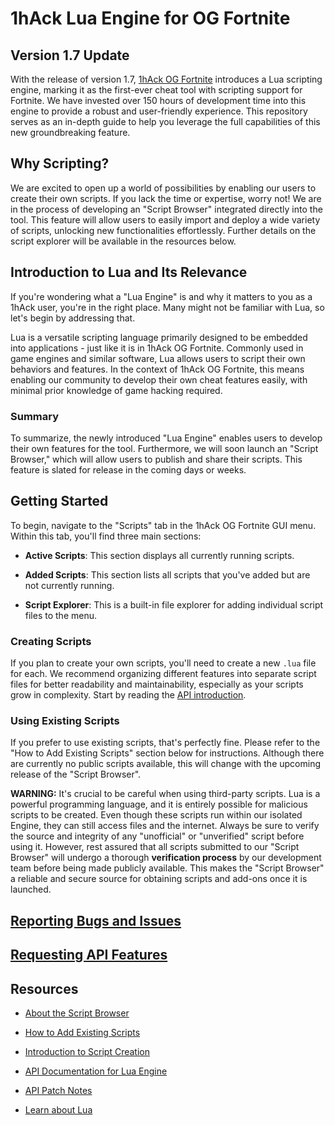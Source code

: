 # 1hAck Lua Engine for OG Fortnite

## Version 1.7 Update

With the release of version 1.7, [1hAck OG Fortnite](https://1hack.org/shop) introduces a Lua scripting engine, marking it as the first-ever cheat tool with scripting support for Fortnite. We have invested over 150 hours of development time into this engine to provide a robust and user-friendly experience. This repository serves as an in-depth guide to help you leverage the full capabilities of this new groundbreaking feature.

## Why Scripting?

We are excited to open up a world of possibilities by enabling our users to create their own scripts. If you lack the time or expertise, worry not! We are in the process of developing an "Script Browser" integrated directly into the tool. This feature will allow users to easily import and deploy a wide variety of scripts, unlocking new functionalities effortlessly. Further details on the script explorer will be available in the resources below.

## Introduction to Lua and Its Relevance

If you're wondering what a "Lua Engine" is and why it matters to you as a 1hAck user, you're in the right place. Many might not be familiar with Lua, so let's begin by addressing that.

Lua is a versatile scripting language primarily designed to be embedded into applications - just like it is in 1hAck OG Fortnite. Commonly used in game engines and similar software, Lua allows users to script their own behaviors and features. In the context of 1hAck OG Fortnite, this means enabling our community to develop their own cheat features easily, with minimal prior knowledge of game hacking required.

### Summary

To summarize, the newly introduced "Lua Engine" enables users to develop their own features for the tool. Furthermore, we will soon launch an "Script Browser," which will allow users to publish and share their scripts. This feature is slated for release in the coming days or weeks.

## Getting Started

To begin, navigate to the "Scripts" tab in the 1hAck OG Fortnite GUI menu. Within this tab, you'll find three main sections:

- **Active Scripts**: This section displays all currently running scripts.

- **Added Scripts**: This section lists all scripts that you've added but are not currently running.

- **Script Explorer**: This is a built-in file explorer for adding individual script files to the menu.

### Creating Scripts

If you plan to create your own scripts, you'll need to create a new `.lua` file for each. We recommend organizing different features into separate script files for better readability and maintainability, especially as your scripts grow in complexity. Start by reading the [API introduction](docs/api-introduction.md).

### Using Existing Scripts

If you prefer to use existing scripts, that's perfectly fine. Please refer to the "How to Add Existing Scripts" section below for instructions. Although there are currently no public scripts available, this will change with the upcoming release of the "Script Browser".

**WARNING:** It's crucial to be careful when using third-party scripts. Lua is a powerful programming language, and it is entirely possible for malicious scripts to be created. Even though these scripts run within our isolated Engine, they can still access files and the internet. Always be sure to verify the source and integrity of any "unofficial" or "unverified" script before using it. However, rest assured that all scripts submitted to our "Script Browser" will undergo a thorough **verification process** by our development team before being made publicly available. This makes the "Script Browser" a reliable and secure source for obtaining scripts and add-ons once it is launched.

## [Reporting Bugs and Issues](docs/api.md#reporting-bugs-and-issues)

## [Requesting API Features](docs/api.md#requesting-api-features)

## Resources

- [About the Script Browser](docs/script-browser.md)

- [How to Add Existing Scripts](docs/add-scripts.md)

- [Introduction to Script Creation](docs/api-introduction.md)

- [API Documentation for Lua Engine](docs/api.md)

- [API Patch Notes](patches/latest.md)

- [Learn about Lua](https://lua.org)

